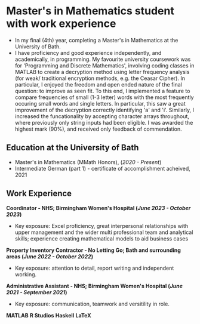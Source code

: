 # Master's in Mathematics student with work experience
- In my final (4th) year, completing a Master's in Mathematics at the University of Bath.
- I have proficiency and good experience independently, and academically, in programming. My favourite university coursework was for 'Programming and Discrete Mathematics', involving coding classes in MATLAB to create a decryption method using letter frequency analysis (for weak/ traditional encryption methods, e.g. the Ceasar Cipher). In particular, I enjoyed the freedom and open ended nature of the final question: to improve as seen fit. To this end, I implemented a feature to compare frequencies of small (1-3 letter) words with the most frequently occuring small words and single letters. In particular, this saw a great improvement of the decryption correctly identifying 'a' and 'i'. Similarly, I increased the funcationality by accepting character arrays throughout, where previously only string inputs had been eligible. I was awarded the highest mark (90%), and received only feedback of commendation.

  
## Education at the University of Bath
- Master's in Mathematics (MMath Honors), (_2020 - Present_)
- Intermediate German (part 1) - certificate of accomplishment acheived, 2021

## Work Experience
**Coordinator - NHS; Birmingham Women's Hospital (_June 2023 - October 2023_)**
- Key exposure: Excel proficiency, great interpersonal relationships with upper management and the wider multi professional team and analytical skills; experience creating mathematical models to aid business cases


**Property Inventory Contractor - No Letting Go; Bath and surrounding areas (_June 2022 - October 2022_)**
- Key exposure: attention to detail, report writing and independent working.

   
**Administrative Assistant - NHS; Birmingham Women's Hospital (_June 2021 - September 2021_)**
- Key exposure: communication, teamwork and versitility in role.




**MATLAB**
**R Studios**
**Haskell**
**LaTeX**



